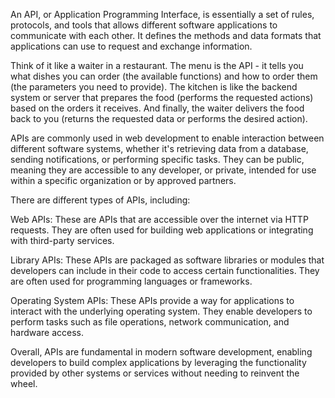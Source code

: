 An API, or Application Programming Interface, is essentially a set of rules, protocols, and tools that allows different software applications to communicate with each other. It defines the methods and data formats that applications can use to request and exchange information.

Think of it like a waiter in a restaurant. The menu is the API - it tells you what dishes you can order (the available functions) and how to order them (the parameters you need to provide). The kitchen is like the backend system or server that prepares the food (performs the requested actions) based on the orders it receives. And finally, the waiter delivers the food back to you (returns the requested data or performs the desired action).

APIs are commonly used in web development to enable interaction between different software systems, whether it's retrieving data from a database, sending notifications, or performing specific tasks. They can be public, meaning they are accessible to any developer, or private, intended for use within a specific organization or by approved partners.

There are different types of APIs, including:

Web APIs: These are APIs that are accessible over the internet via HTTP requests. They are often used for building web applications or integrating with third-party services.

Library APIs: These APIs are packaged as software libraries or modules that developers can include in their code to access certain functionalities. They are often used for programming languages or frameworks.

Operating System APIs: These APIs provide a way for applications to interact with the underlying operating system. They enable developers to perform tasks such as file operations, network communication, and hardware access.

Overall, APIs are fundamental in modern software development, enabling developers to build complex applications by leveraging the functionality provided by other systems or services without needing to reinvent the wheel.
